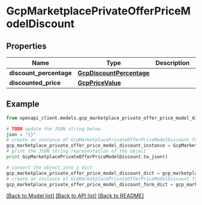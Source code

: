 # GcpMarketplacePrivateOfferPriceModelDiscount


## Properties
Name | Type | Description | Notes
------------ | ------------- | ------------- | -------------
**discount_percentage** | [**GcpDiscountPercentage**](GcpDiscountPercentage.md) |  | [optional] 
**discounted_price** | [**GcpPriceValue**](GcpPriceValue.md) |  | [optional] 

## Example

```python
from openapi_client.models.gcp_marketplace_private_offer_price_model_discount import GcpMarketplacePrivateOfferPriceModelDiscount

# TODO update the JSON string below
json = "{}"
# create an instance of GcpMarketplacePrivateOfferPriceModelDiscount from a JSON string
gcp_marketplace_private_offer_price_model_discount_instance = GcpMarketplacePrivateOfferPriceModelDiscount.from_json(json)
# print the JSON string representation of the object
print GcpMarketplacePrivateOfferPriceModelDiscount.to_json()

# convert the object into a dict
gcp_marketplace_private_offer_price_model_discount_dict = gcp_marketplace_private_offer_price_model_discount_instance.to_dict()
# create an instance of GcpMarketplacePrivateOfferPriceModelDiscount from a dict
gcp_marketplace_private_offer_price_model_discount_form_dict = gcp_marketplace_private_offer_price_model_discount.from_dict(gcp_marketplace_private_offer_price_model_discount_dict)
```
[[Back to Model list]](../README.md#documentation-for-models) [[Back to API list]](../README.md#documentation-for-api-endpoints) [[Back to README]](../README.md)



